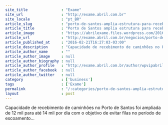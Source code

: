 ```yaml
---
site_title               : "Exame"
site_url                 : "http://exame.abril.com.br"
site_locale              : "pt_BR"
article_slug             : "porto-de-santos-amplia-estrutura-para-receber-safra-2015-16"
article_title            : "Porto de Santos amplia estrutura para receber safra 2015/16"
article_image            : "https://abrilexame.files.wordpress.com/2016/09/size_960_16_9_tag-reuters-_19_.jpg?quality=70&strip=all&w=960"
article_url              : "http://exame.abril.com.br/negocios/porto-de-santos-amplia-estrutura-para-receber-safra-2015-16/"
article_published_at     : "2016-02-21T16:27:03-03:00"
article_description      : "Capacidade de recebimento de caminhões no Porto de Santos foi ampliada de 12 mil para até 14 mil por dia com o objetivo de evitar filas no período de escoamento..."
article_author_name      : ""
article_author_image     : null
article_author_biography : null
article_author_profile   : "http://exame.abril.com.br/author/wpvipabril/"
article_author_facebook  : null
article_author_twitter   : null
category                 : ['business']
tags                     : ['Exame']
permalink                : "/:categories/porto-de-santos-amplia-estrutura-para-receber-safra-2015-16/"
layout                   : post
---
```


Capacidade de recebimento de caminhões no Porto de Santos foi ampliada de 12 mil para até 14 mil por dia com o objetivo de evitar filas no período de escoamento...
